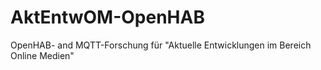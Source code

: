 # AktEntwOM-OpenHAB
OpenHAB- and MQTT-Forschung für "Aktuelle Entwicklungen im Bereich Online Medien"
